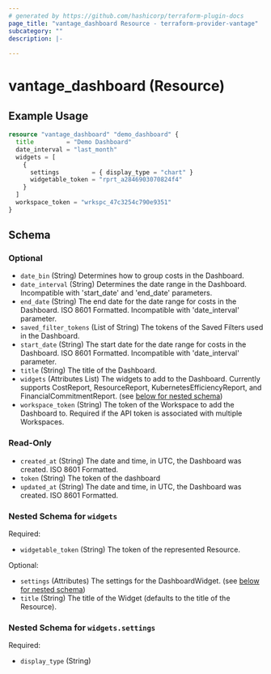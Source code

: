 ```yaml
---
# generated by https://github.com/hashicorp/terraform-plugin-docs
page_title: "vantage_dashboard Resource - terraform-provider-vantage"
subcategory: ""
description: |-
  
---
```


# vantage_dashboard (Resource)



## Example Usage

```terraform
resource "vantage_dashboard" "demo_dashboard" {
  title         = "Demo Dashboard"
  date_interval = "last_month"
  widgets = [
    {
      settings         = { display_type = "chart" }
      widgetable_token = "rprt_a2846903070824f4"
    }
  ]
  workspace_token = "wrkspc_47c3254c790e9351"
}
```

<!-- schema generated by tfplugindocs -->
## Schema

### Optional

- `date_bin` (String) Determines how to group costs in the Dashboard.
- `date_interval` (String) Determines the date range in the Dashboard. Incompatible with 'start_date' and 'end_date' parameters.
- `end_date` (String) The end date for the date range for costs in the Dashboard. ISO 8601 Formatted. Incompatible with 'date_interval' parameter.
- `saved_filter_tokens` (List of String) The tokens of the Saved Filters used in the Dashboard.
- `start_date` (String) The start date for the date range for costs in the Dashboard. ISO 8601 Formatted. Incompatible with 'date_interval' parameter.
- `title` (String) The title of the Dashboard.
- `widgets` (Attributes List) The widgets to add to the Dashboard. Currently supports CostReport, ResourceReport, KubernetesEfficiencyReport, and FinancialCommitmentReport. (see [below for nested schema](#nestedatt--widgets))
- `workspace_token` (String) The token of the Workspace to add the Dashboard to. Required if the API token is associated with multiple Workspaces.

### Read-Only

- `created_at` (String) The date and time, in UTC, the Dashboard was created. ISO 8601 Formatted.
- `token` (String) The token of the dashboard
- `updated_at` (String) The date and time, in UTC, the Dashboard was created. ISO 8601 Formatted.

<a id="nestedatt--widgets"></a>
### Nested Schema for `widgets`

Required:

- `widgetable_token` (String) The token of the represented Resource.

Optional:

- `settings` (Attributes) The settings for the DashboardWidget. (see [below for nested schema](#nestedatt--widgets--settings))
- `title` (String) The title of the Widget (defaults to the title of the Resource).

<a id="nestedatt--widgets--settings"></a>
### Nested Schema for `widgets.settings`

Required:

- `display_type` (String)


